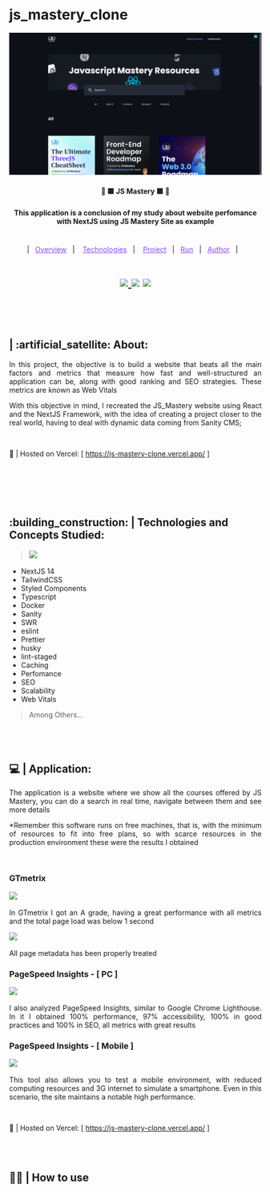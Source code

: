 # js_mastery_clone

<p align="center">
  <a href="https://fullcycle.com.br/" target="_blank">
    <img width="auto" src="./readme_files/cover.png"/>
  </a>
</p>

<h4 align="center" >🚀 🟪 JS Mastery 🟪 🚀</h4>

<h4 align="center">
  This application is a conclusion of my study about website perfomance with NextJS using JS Mastery Site as example
</h4>

#

<p align="center">
  |&nbsp;&nbsp;
  <a style="color: #8a4af3;" href="#project">Overview</a>&nbsp;&nbsp;&nbsp;|&nbsp;&nbsp;&nbsp;
  <a style="color: #8a4af3;" href="#techs">Technologies</a>&nbsp;&nbsp;&nbsp;|&nbsp;&nbsp;&nbsp;
  <a style="color: #8a4af3;" href="#app">Project</a>&nbsp;&nbsp;&nbsp;|&nbsp;&nbsp;
  <a style="color: #8a4af3;" href="#run-project">Run</a>&nbsp;&nbsp;&nbsp;|&nbsp;&nbsp;
  <a style="color: #8a4af3;" href="#author">Author</a>&nbsp;&nbsp;&nbsp;|&nbsp;&nbsp;&nbsp;
</p>

#

<h1 align="center">
  
  <a href="https://github.com/Samuel-Ricardo">
    <img src="https://img.shields.io/static/v1?label=&message=Samuel%20Ricardo&color=black&style=for-the-badge&logo=GITHUB"/>
  </a>

  <a herf="https://www.instagram.com/samuel_ricardo.ex/">
    <img src='https://img.shields.io/static/v1?label=&message=Samuel.ex&color=black&style=for-the-badge&logo=instagram'/> 
  </a>

  <a herf='https://www.linkedin.com/in/samuel-ricardo/'>
    <img src='https://img.shields.io/static/v1?label=&message=Samuel%20Ricardo&color=black&style=for-the-badge&logo=LinkedIn'/> 
  </a>

</h1>

<br>

<p id="project"/>

<br>

<h2>  | :artificial_satellite: About:  </h2>

<p align="justify">
In this project, the objective is to build a website that beats all the main factors and metrics that measure how fast and well-structured an application can be, along with good ranking and SEO strategies. These metrics are known as Web Vitals
</p>

<p align="justify">
With this objective in mind, I recreated the JS_Mastery website using React and the NextJS Framework, with the idea of creating a project closer to the real world, having to deal with dynamic data coming from Sanity CMS;
</p>

<br>

📡 | Hosted on Vercel: [ https://js-mastery-clone.vercel.app/ ]

<br>

#

<br>

<h2 id="techs">
  :building_construction: | Technologies and Concepts Studied:
</h2>

> <a href='https://nextjs.org/'> <img width="128px" src="https://www.to-r.net/media/_next/static/images/unstable_runtimejs-next-js-1dd0504f9a73958d98e95bd2ff4bc2ec.png" /> </a>

- NextJS 14
- TailwindCSS
- Styled Components
- Typescript
- Docker
- Sanity
- SWR
- eslint
- Prettier
- husky
- lint-staged
- Caching
- Perfomance
- SEO
- Scalability
- Web Vitals

> Among Others...

#

<br>

<h2 id="app">
  💻 | Application:
</h2>

<p align="justify">
The application is a website where we show all the courses offered by JS Mastery, you can do a search in real time, navigate between them and see more details
</p>

<p align="justify">
*Remember this software runs on free machines, that is, with the minimum of resources to fit into free plans, so with scarce resources in the production environment these were the results I obtained
</p>

<br/>

### GTmetrix

 <img width="auto" src="https://media.discordapp.net/attachments/852529276083503134/1186477752036110366/image.png?ex=65e67303&is=65d3fe03&hm=c55fbd8fc21ab5a27048637146006febac323090d4047ec22af95274051779ce&=&format=webp&quality=lossless&width=705&height=397"/> 

<br>

<p align="justify">
In GTmetrix I got an A grade, having a great performance with all metrics and the total page load was below 1 second
</p>

 <img width="auto" src="https://media.discordapp.net/attachments/852529276083503134/1186478279272693881/image.png?ex=65e67381&is=65d3fe81&hm=234ca92331d2979e7ae62626ed78c1c58addf1be28f9389382c84114c9bfb6ad&=&format=webp&quality=lossless&width=705&height=397"/> 

<br>

<p align="justify">
All page metadata has been properly treated
</p>

### PageSpeed Insights - [ PC ]

 <img width="auto" src="https://media.discordapp.net/attachments/852529276083503134/1186479624302100562/image.png?ex=65e674c2&is=65d3ffc2&hm=02059cfa35655199661d60848e73ebcdda3d06fc8e76acd562c174c4cbfd5bc3&=&format=webp&quality=lossless&width=705&height=397"/> 

<br>

<p align="justify">
I also analyzed PageSpeed Insights, similar to Google Chrome Lighthouse. In it I obtained 100% performance, 97% accessibility, 100% in good practices and 100% in SEO, all metrics with great results
</p>

### PageSpeed Insights - [ Mobile ]

 <img width="auto" src="https://media.discordapp.net/attachments/852529276083503134/1186479657671995422/image.png?ex=65e674ca&is=65d3ffca&hm=ab076e2de0546e7dd1b75af395b6a5b35a23dbc46da69c91a7d7c111e6f53641&=&format=webp&quality=lossless&width=705&height=397"/> 

<br>

<p align="justify">
This tool also allows you to test a mobile environment, with reduced computing resources and 3G internet to simulate a smartphone. Even in this scenario, the site maintains a notable high performance.
</p>

<br>

📡 | Hosted on Vercel: [ https://js-mastery-clone.vercel.app/ ]

<br>
<br>

<h2 id="run-project"> 
   👨‍💻 | How to use
</h2>


